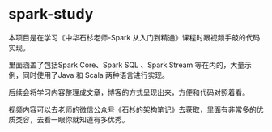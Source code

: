 # spark-study


本项目是在学习《中华石杉老师-Spark 从入门到精通》课程时跟视频手敲的代码实现。

里面涵盖了包括Spark Core、Spark SQL 、Spark Stream 等在内的，大量示例，同时使用了Java 和 Scala 两种语言进行实现。

后续会将学习内容整理成文章，博客的方式呈现出来，方便和代码对照着看。

视频内容可以去老师的微信公众号《石杉的架构笔记》去获取，里面有非常多的优质类容，去看一眼你就知道有多优秀。

